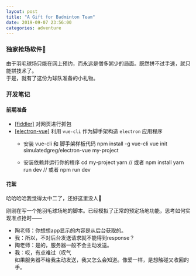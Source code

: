 ```yaml
---
layout: post
title: "A Gift for Badminton Team"
date: 2019-09-07 23:56:00
categories: adventure
---
```

### 独家抢场软件🏸

由于羽毛球场只能在网上预约，而永远是僧多粥少的局面。既然拼不过手速，就只能拼技术了。  
于是，就有了这份为球队准备的小礼物。   

### 开发笔记  
#### 前期准备
- [[fiddler]](https://www.telerik.com/fiddler) 对网页进行抓包  
- [[electron-vue]](https://simulatedgreg.gitbooks.io/electron-vue/content/cn/) 利用 `vue-cli` 作为脚手架构造 `electron` 应用程序  
    - 安装 vue-cli 和 脚手架样板代码
    npm install -g vue-cli
    vue init simulatedgreg/electron-vue my-project  

    - 安装依赖并运行你的程序
    cd my-project
    yarn // 或者 npm install
    yarn run dev // 或者 npm run dev

#### 花絮
哈哈哈哈我觉得太中二了，还好这里没人💃

刚刚在写一个抢羽毛球场地的脚本。已经模拟了正常的预定场地功能，思考如何实现准点抢时——  
- 陶老师：你想想app显示的内容是从后台获取的。  
- 我：所以，不对后台发送请求就不能得到response？  
- 陶老师：是的，服务器一般不会主动发送。
- 我：哎，有点难过（叹气    
如果服务器不给我主动发送，我又怎么会知道。像爱一样，是想触碰又收回的手。

